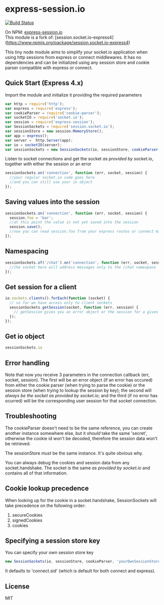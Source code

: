express-session.io
==================================

[![Build Status](https://travis-ci.org/invercity/express-session.io.svg)](https://travis-ci.org/invercity/express-session.io)

On NPM: [express-session.io](https://www.npmjs.org/package/express-session.io)  
This module is a fork of: [session.socket.io-express4] (https://www.npmjs.org/package/session.socket.io-express4) 

This tiny node module aims to simplify your socket.io application when using http sessions from express or connect middlewares. 
It has no dependencies and can be initialized using any session store and cookie parser compatible with express or connect.

## Quick Start (Express 4.x)

Import the module and initialize it providing the required parameters

```js
var http = require('http');  
var express = require('express');
var cookieParser = require('cookie-parser');  
var socketIO = require('socket.io');  
var session = require('express-session');  
var SessionSockets = require('session.socket.io');  
var sessionStore = new session.MemoryStore();  
var app = express();
var server =  http.Server(app);
var io = socketIO(server);  
var sessionSockets = new SessionSockets(io, sessionStore, cookieParser());
```

Listen to socket connections and get the socket _as provided by socket.io_, together with either the session or an error

```js
sessionSockets.on('connection', function (err, socket, session) {
  //your regular socket.io code goes here
  //and you can still use your io object
});
```

## Saving values into the session

```js
sessionSockets.on('connection', function (err, socket, session) {
  session.foo = 'bar';
  //at this point the value is not yet saved into the session
  session.save();
  //now you can read session.foo from your express routes or connect middlewares
});
```

## Namespacing

```js
sessionSockets.of('/chat').on('connection', function (err, socket, session) {
  //the socket here will address messages only to the /chat namespace
});
```

## Get session for a client

```js
io.sockets.clients().forEach(function (socket) {
  // so far we have access only to client sockets
  sessionSockets.getSession(socket, function (err, session) {
    // getSession gives you an error object or the session for a given socket
  });
});
```

## Get io object

```js
sessionSockets.io
```


## Error handling

Note that now you receive 3 parameters in the connection callback (err, socket, session). The first will be an error object (if an error has occured) from either the cookie parser (when trying to parse the cookie) or the session store (when trying to lookup the session by key); the second will _always be the socket as provided by socket.io_; and the third (if no error has ocurred) will be the corresponding user session for that socket connection.

## Troubleshooting

The cookieParser doesn't need to be the same reference, you can create another instance somewhere else, but it _should_ take the same 'secret', otherwise the cookie id won't be decoded, therefore the session data won't be retrieved.

The sessionStore _must_ be the same instance. It's quite obvious why.

You can always debug the cookies and session data from any socket.handshake. The socket is the same _as provided by socket.io_ and contains all of that information.

## Cookie lookup precedence

When looking up for the cookie in a socket.handshake, SessionSockets will take precedence on the following order:

1. secureCookies
2. signedCookies
3. cookies

## Specifying a session store key

You can specify your own session store key

```js
new SessionSockets(io, sessionStore, cookieParser, 'yourOwnSessionStoreKey');
```

It defaults to 'connect.sid' (which is default for both connect and express).

## License

MIT

